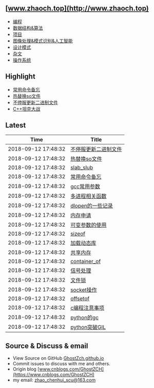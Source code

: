 ## [www.zhaoch.top](http://www.zhaoch.top)
+ [编程](编程)
+ [数据结构&算法](数据结构&算法)
+ [项目](项目)
+ [图像处理&模式识别&人工智能](图像处理&模式识别&人工智能)
+ [设计模式](设计模式)
+ [杂文](杂文)
+ [操作系统](操作系统)

## Highlight

+ [常用命令备忘](操作系统/linux/常用命令备忘.md)
+ [热替换so文件](操作系统/linux/热替换so文件.md)
+ [不停服更新二进制文件](操作系统/linux/不停服更新二进制文件.md)
+ [C++坦克大战](项目/C++坦克大战.md)

## Latest 

|Time|Title|
|--|--|
|2018-09-12 17:48:32|[不停服更新二进制文件](操作系统/linux/不停服更新二进制文件.md)|
|2018-09-12 17:48:32|[热替换so文件](操作系统/linux/热替换so文件.md)|
|2018-09-12 17:48:32|[slab_slub](操作系统/linux/slab_slub.md)|
|2018-09-12 17:48:32|[常用命令备忘](操作系统/linux/常用命令备忘.md)|
|2018-09-12 17:48:32|[gcc常用参数](编程/c_cpp/gcc常用参数.md)|
|2018-09-12 17:48:32|[多进程相关函数](编程/c_cpp/多进程相关函数.md)|
|2018-09-12 17:48:32|[dlopen的一些记录](编程/c_cpp/dlopen的一些记录.md)|
|2018-09-12 17:48:32|[内存申请](编程/c_cpp/内存申请.md)|
|2018-09-12 17:48:32|[可变参数的使用](编程/c_cpp/可变参数的使用.md)|
|2018-09-12 17:48:32|[sizeof](编程/c_cpp/sizeof.md)|
|2018-09-12 17:48:32|[加载动态库](编程/c_cpp/加载动态库.md)|
|2018-09-12 17:48:32|[共享内存](编程/c_cpp/共享内存.md)|
|2018-09-12 17:48:32|[container_of](编程/c_cpp/container_of.md)|
|2018-09-12 17:48:32|[信号处理](编程/c_cpp/信号处理.md)|
|2018-09-12 17:48:32|[文件锁](编程/c_cpp/文件锁.md)|
|2018-09-12 17:48:32|[socket操作](编程/c_cpp/socket操作.md)|
|2018-09-12 17:48:32|[offsetof](编程/c_cpp/offsetof.md)|
|2018-09-12 17:48:32|[c编程注意事项](编程/c_cpp/c编程注意事项.md)|
|2018-09-12 17:48:32|[python的gc](编程/python/python的gc.md)|
|2018-09-12 17:48:32|[python突破GIL](编程/python/python突破GIL.md)|

## Source & Discuss & email

+ View Source on GitHub [GhostZch.github.io](https://github.com/GhostZCH/GhostZch.github.io/)
+ Commit issues to discuss with me and others.
+ Origin blog [www.cnblogs.com/GhostZCH](https://www.cnblogs.com/GhostZCH)
+ my email: zhao_chenhui_scu@163.com
